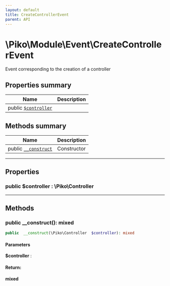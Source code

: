 ```yaml
---
layout: default
title: CreateControllerEvent
parent: API
---
```




# \Piko\Module\Event\CreateControllerEvent

Event corresponding to the creation of a controller








## Properties summary

| Name | Description |
|------|-------------|
| public [`$controller`](#property_controller) |   |


## Methods summary

| Name | Description |
|------|-------------|
| public [`__construct`](#method___construct) | Constructor |


-----


## Properties


<a name="property_controller"></a>
### public **$controller** : \Piko\Controller





-----

## Methods




<a name="method___construct"></a>
### public **__construct()**: mixed

```php
public  __construct(\Piko\Controller  $controller): mixed
```




#### Parameters
**$controller** :







#### Return:
**mixed**


